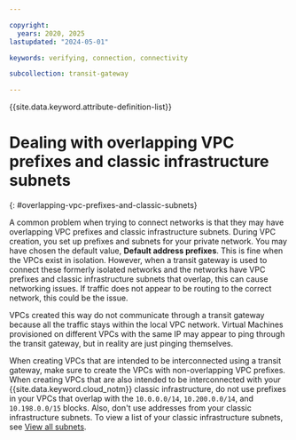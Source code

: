 ```yaml
---

copyright:
  years: 2020, 2025
lastupdated: "2024-05-01"

keywords: verifying, connection, connectivity

subcollection: transit-gateway

---
```


{{site.data.keyword.attribute-definition-list}}

# Dealing with overlapping VPC prefixes and classic infrastructure subnets
{: #overlapping-vpc-prefixes-and-classic-subnets}

A common problem when trying to connect networks is that they may have overlapping VPC prefixes and classic infrastructure subnets. During VPC creation, you set up prefixes and subnets for your private network. You may have chosen the default value, **Default address prefixes**. This is fine when the VPCs exist in isolation. However, when a transit gateway is used to connect these formerly isolated networks and the networks have VPC prefixes and classic infrastructure subnets that overlap, this can cause networking issues. If traffic does not appear to be routing to the correct network, this could be the issue.

VPCs created this way do not communicate through a transit gateway because all the traffic stays within the local VPC network. Virtual Machines provisioned on different VPCs with the same IP may appear to ping through the transit gateway, but in reality are just pinging themselves.

When creating VPCs that are intended to be interconnected using a transit gateway, make sure to create the VPCs with non-overlapping VPC prefixes. When creating VPCs that are also intended to be interconnected with your {{site.data.keyword.cloud_notm}} classic infrastructure, do not use prefixes in your VPCs that overlap with the `10.0.0.0/14`, `10.200.0.0/14`, and `10.198.0.0/15` blocks. Also, don't use addresses from your classic infrastructure subnets. To view a list of your classic infrastructure subnets, see [View all subnets](/docs/subnets?topic=subnets-view-all-subnets).
